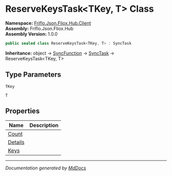 ﻿<!--  
  <auto-generated>   
    The contents of this file were generated by a tool.  
    Changes to this file may be list if the file is regenerated  
  </auto-generated>   
-->

# ReserveKeysTask\<TKey, T\> Class

**Namespace:** [Friflo.Json.Fliox.Hub.Client](../index.md)  
**Assembly:** Friflo.Json.Fliox.Hub  
**Assembly Version:** 1.0.0

```csharp
public sealed class ReserveKeysTask<TKey, T> : SyncTask
```

**Inheritance:** object → [SyncFunction](../SyncFunction/index.md) → [SyncTask](../SyncTask/index.md) → ReserveKeysTask\<TKey, T\>

## Type Parameters

`TKey`

`T`

## Properties

| Name                             | Description |
| -------------------------------- | ----------- |
| [Count](properties/Count.md)     |             |
| [Details](properties/Details.md) |             |
| [Keys](properties/Keys.md)       |             |

___

*Documentation generated by [MdDocs](https://github.com/ap0llo/mddocs)*
